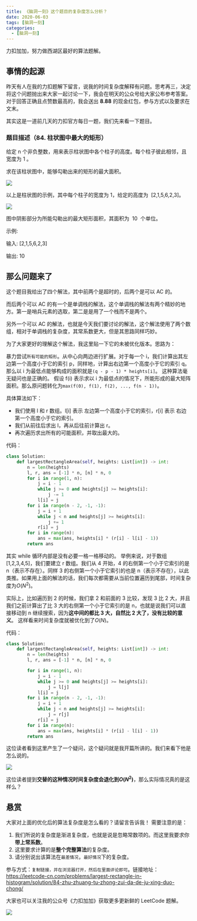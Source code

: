 ```yaml
---
title: 《脑洞一刻》这个题目的复杂度怎么分析？
date: 2020-06-03
tags: [脑洞一刻]
categories:
  - [脑洞一刻]
---
```


力扣加加，努力做西湖区最好的算法题解。

<!-- more -->

## 事情的起源

昨天有人在我的力扣题解下留言，说我的时间复杂度解释有问题。思考再三，决定将这个问题抛出来大家一起讨论一下，我会在明天的公众号给大家公布参考答案。对于回答正确且点赞数最高的，我会送出 **8.88** 的现金红包，参与方式以及要求在文末。

其实这是一道前几天的力扣官方每日一题，我们先来看一下题目。

### 题目描述（84. 柱状图中最大的矩形）

给定 n 个非负整数，用来表示柱状图中各个柱子的高度。每个柱子彼此相邻，且宽度为 1 。

求在该柱状图中，能够勾勒出来的矩形的最大面积。

![](https://tva1.sinaimg.cn/large/007S8ZIlly1gfewdafiexj305805odft.jpg)

以上是柱状图的示例，其中每个柱子的宽度为 1，给定的高度为  [2,1,5,6,2,3]。

![](https://tva1.sinaimg.cn/large/007S8ZIlly1gfewdi9rmlj305805o0sv.jpg)

图中阴影部分为所能勾勒出的最大矩形面积，其面积为  10  个单位。

示例:

输入: [2,1,5,6,2,3]

输出: 10

## 那么问题来了

这个题目我给出了四个解法，其中前两个是超时的，后两个是可以 AC 的。

而后两个可以 AC 的有一个是单调栈的解法，这个单调栈的解法有两个精妙的地方。第一是哨兵元素的选取，第二是是用了一个栈而不是两个。

另外一个可以 AC 的解法，也就是今天我们要讨论的解法，这个解法使用了两个数组，相对于单调栈的复杂度，其常系数更大，但是其思路同样巧妙。

为了大家更好的理解这个解法，我这里贴一下它的未被优化版本。思路为：

暴力尝试`所有可能的矩形`。从中心向两边进行扩展。对于每一个 i，我们计算出其左边第一个高度小于它的索引 p，同样地，计算出右边第一个高度小于它的索引 q。那么以 i 为最低点能够构成的面积就是`(q - p - 1) * heights[i]`。 这种算法毫无疑问也是正确的。 假设 f(i) 表示求以 i 为最低点的情况下，所能形成的最大矩阵面积。那么原问题转化为`max(f(0), f(1), f(2), ..., f(n - 1))`。

具体算法如下：

- 我们使用 l 和 r 数组。l[i] 表示 左边第一个高度小于它的索引，r[i] 表示 右边第一个高度小于它的索引。
- 我们从前往后求出 l，再从后往前计算出 r。
- 再次遍历求出所有的可能面积，并取出最大的。

代码：

```python
class Solution:
    def largestRectangleArea(self, heights: List[int]) -> int:
        n = len(heights)
        l, r, ans = [-1] * n, [n] * n, 0
        for i in range(1, n):
            j = i - 1
            while j >= 0 and heights[j] >= heights[i]:
                j -= 1
            l[i] = j
        for i in range(n - 2, -1, -1):
            j = i + 1
            while j < n and heights[j] >= heights[i]:
                j += 1
            r[i] = j
        for i in range(n):
            ans = max(ans, heights[i] * (r[i] - l[i] - 1))
        return ans
```

其实 while 循环内部是没有必要一格一格移动的。 举例来说，对于数组[1,2,3,4,5]，我们要建立 r 数组。我们从 4 开始，4 的右侧第一个小于它索引的是 n（表示不存在）。同样 3 的右侧第一个小于它索引的也是 n（表示不存在），以此类推。如果用上面的解法的话，我们每次都需要从当前位置遍历到尾部，时间复杂度为$O(N^2)$。

实际上，比如遍历到 2 的时候，我们拿 2 和前面的 3 比较，发现 3 比 2 大，并且我们之前计算出了比 3 大的右侧第一个小于它索引的是 n，也就是说我们可以直接移动到 n 继续搜索，因为**这中间的都比 3 大，自然比 2 大了，没有比较的意义**。 这样看来时间复杂度就被优化到了$O(N)$。

代码：

```python
class Solution:
    def largestRectangleArea(self, heights: List[int]) -> int:
        n = len(heights)
        l, r, ans = [-1] * n, [n] * n, 0

        for i in range(1, n):
            j = i - 1
            while j >= 0 and heights[j] >= heights[i]:
                j = l[j]
            l[i] = j
        for i in range(n - 2, -1, -1):
            j = i + 1
            while j < n and heights[j] >= heights[i]:
                j = r[j]
            r[i] = j
        for i in range(n):
            ans = max(ans, heights[i] * (r[i] - l[i] - 1))
        return ans

```

这位读者看到这里产生了一个疑问，这个疑问就是我开篇所讲的。我们来看下他是怎么说的。

![](https://tva1.sinaimg.cn/large/007S8ZIlly1gfexzj6zm3j31ae0b8q4w.jpg)

这位读者提到**交替的这种情况时间复杂度会退化到$O(N^2)$**，那么实际情况真的是这样么？

## 悬赏

大家对上面的优化后的算法复杂度是怎么看的？请留言告诉我！ 需要注意的是：

1. 我们所说的复杂度是渐进复杂度，也就是说是忽略常数项的。而这里我要求你**带上常系数**。
2. 这里要求计算的是**整个完整算法**的复杂度。
3. 请分别说出该算法在`最差情况`，`最好情况`下的复杂度。

参与方式：`复制链接，并在浏览器打开，然后在里面评论即可`。链接地址：https://leetcode-cn.com/problems/largest-rectangle-in-histogram/solution/84-zhu-zhuang-tu-zhong-zui-da-de-ju-xing-duo-chong/

大家也可以关注我的公众号《力扣加加》获取更多更新鲜的 LeetCode 题解。

![](https://tva1.sinaimg.cn/large/007S8ZIlly1gfcuzagjalj30p00dwabs.jpg)
